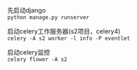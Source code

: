 先启动django    
`python manage.py runserver`  

启动celery工作服务器(s2项目，celery4)  
`celery -A s2 worker -l info -P eventlet`

启动celery监控  
`celery flower -A s2`
